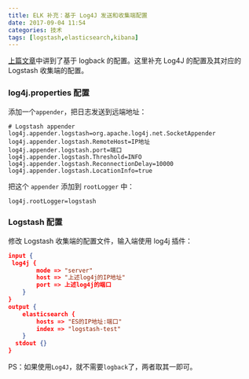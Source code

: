 ```yaml
---
title: ELK 补充：基于 Log4J 发送和收集端配置
date: 2017-09-04 11:54
categories: 技术
tags: [logstash,elasticsearch,kibana]
---
```


[上篇文章][1]中讲到了基于 logback 的配置。这里补充 Log4J 的配置及其对应的 Logstash 收集端的配置。

### log4j.properties 配置
添加一个`appender`，把日志发送到远端地址：
``` text
# Logstash appender
log4j.appender.logstash=org.apache.log4j.net.SocketAppender  
log4j.appender.logstash.RemoteHost=IP地址
log4j.appender.logstash.port=端口
log4j.appender.logstash.Threshold=INFO
log4j.appender.logstash.ReconnectionDelay=10000
log4j.appender.logstash.LocationInfo=true
```
把这个 `appender` 添加到 `rootLogger` 中：
``` text
log4j.rootLogger=logstash
```

### Logstash 配置
修改 Logstash 收集端的配置文件，输入端使用 log4j 插件：
``` json
input {
 log4j {
        mode => "server"
        host => "上述log4j的IP地址"
        port => 上述log4j的端口
    }
}
output {
    elasticsearch {
        hosts => "ES的IP地址:端口"
        index => "logstash-test"
    }
  stdout {}
}
```

PS：如果使用`Log4J`，就不需要`logback`了，两者取其一即可。

  [1]: http://www.ciphermagic.cn/springmvc-elk.html
